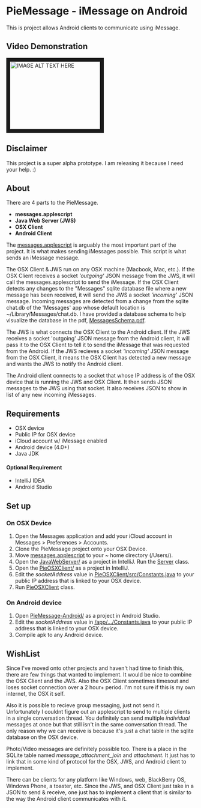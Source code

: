 # PieMessage - iMessage on Android
This is project allows Android clients to communicate using iMessage.

## Video Demonstration
<a href="http://www.youtube.com/watch?feature=player_embedded&v=rcoX-uiDNs4
" target="_blank"><img src="http://img.youtube.com/vi/rcoX-uiDNs4/0.jpg" 
alt="IMAGE ALT TEXT HERE" width="240" height="180" border="10" /></a>

## Disclaimer
This project is a super alpha prototype. I am releasing it because I need your help. :)

## About

There are 4 parts to the PieMessage.
- **messages.applescript**
- **Java Web Server (JWS)**
- **OSX Client**
- **Android Client**

The [messages.applescript](./messages.applescript) is arguably the most important part of the project. It is what makes sending iMessages possible. This script is what sends an iMessage message.

The OSX Client & JWS run on any OSX machine (Macbook, Mac, etc.).
If the OSX Client receives a socket *'outgoing'* JSON message from the JWS, it will call the messages.applescript to send the iMessage. If the OSX Client detects any changes to the "Messages" sqlite database file where a new message has been received, it will send the JWS a socket *'incoming'* JSON message. Incoming messages are detected from a change from the sqlite chat.db of the 'Messages' app whose default location is ~/Library/Messages/chat.db. I have provided a database schema to help visualize the database in the pdf, [MessagesSchema.pdf](./MessagesSchema.pdf). 

The JWS is what connects the OSX Client to the Android client. If the JWS receives a socket 'outgoing' JSON message from the Android client, it will pass it to the OSX Client to tell it to send the iMessage that was requested from the Android. If the JWS recieves a socket *'incoming'* JSON message from the OSX Client, it means the OSX Client has detected a new message and wants the JWS to notify the Android client.

The Android client connects to a socket that whose IP address is of the OSX device that is running the JWS and OSX Client. It then sends JSON messages to the JWS using that socket. It also receives JSON to show in list of any new incoming iMessages.

## Requirements
- OSX device
- Public IP for OSX device
- iCloud account w/ iMessage enabled
- Android device (4.0+)
- Java JDK

#### Optional Requirement
- IntelliJ IDEA
- Android Studio

## Set up
### On OSX Device
1. Open the Messages application and add your iCloud account in Messages > Preferences > Accounts.
2. Clone the PieMessage project onto your OSX Device.
3. Move [messages.applescript](./messages.applescript) to your ~ home directory (/Users/<username>).
4. Open the [JavaWebServer/](./JavaWebServer) as a project in IntelliJ. Run the [Server](./JavaWebServer/src/Server.java) class.
5. Open the [PieOSXClient/](./PieOSXClient) as a project in IntelliJ.
6. Edit the *socketAddress* value in [PieOSXClient/src/Constants.java](./PieOSXClient/src/Constants.java) to your public IP address that is linked to your OSX device.
7. Run [PieOSXClient](PieOSXClient/src/PieOSXClient.java) class.

### On Android device
1. Open [PieMessage-Android/](./PieMessage-Android/) as a project in Android Studio.
2. Edit the *socketAddress* value in [/app/.../Constants.java](./PieMessage-Android/app/src/main/java/com/ericchee/bboyairwreck/piemessage/Constants.java) to your public IP address that is linked to your OSX device.
3. Compile apk to any Android device.

## WishList
Since I've moved onto other projects and haven't had time to finish this, there are few things that wanted to implement. It would be nice to combine the OSX Client and the JWS. Also the OSX Client sometimes timesout and loses socket connection over a 2 hour+ period. I'm not sure if this is my own internet, the OSX it self.

Also it is possible to recieve group messaging, just not send it. Unfortunately I couldnt figure out an applescript to send to multiple clients in a single conversation thread. You definitely can send multiple *individual* messages at once but that still isn't in the same conversation thread. The only reason why we can receive is because it's just a chat table in the sqlite database on the OSX device.

Photo/Video messages are definitely possible too. There is a place in the SQLite table named *message_attachment_join* and *attachment*. It just has to link that in some kind of protocol for the OSX, JWS, and Android client to implement.

There can be clients for any platform like Windows, web, BlackBerry OS, Windows Phone, a toaster, etc. Since the JWS, and OSX Client just take in a JSON to send & receive, one just has to implement a client that is similar to the way the Android client communicates with it.





